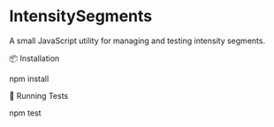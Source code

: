 # IntensitySegments

A small JavaScript utility for managing and testing intensity segments.

📦 Installation

npm install


🧪 Running Tests

npm test
